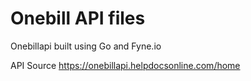 # Onebill API files

Onebillapi built using Go and Fyne.io

API Source 
https://onebillapi.helpdocsonline.com/home

